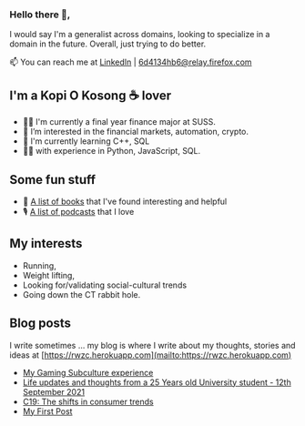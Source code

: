 ### Hello there 👋,

I would say I'm a generalist across domains, looking to specialize in a domain in the future. 
Overall, just trying to do better. 

📫 You can reach me at [LinkedIn](https://www.linkedin.com/in/rwzc/) | [6d4134hb6@relay.firefox.com](mailto:6d4134hb6@relay.firefox.com)

## I'm a Kopi O Kosong ☕ lover
- 👨‍🎓 I'm currently a final year finance major at SUSS.
- 👀 I’m interested in the financial markets, automation, crypto.
- 🌱 I'm currently learning C++, SQL
- 👨‍💻 with experience in Python, JavaScript, SQL.

## Some fun stuff
- 📖 [A list of books](https://github.com/rwzc/books) that I've found interesting and helpful 
- 🎙️ [A list of podcasts](https://github.com/rwzc/podcasts) that I love

## My interests 
- Running, 
- Weight lifting, 
- Looking for/validating social-cultural trends
- Going down the CT rabbit hole. 

## Blog posts
I write sometimes ... my blog is where I write about my thoughts, stories and ideas at [https://rwzc.herokuapp.com](mailto:https://rwzc.herokuapp.com)
<!-- BLOG-POST-LIST:START -->
- [My Gaming Subculture experience](https://rwzc.netlify.app/my-gaming-subculture-experience/)
- [Life updates and thoughts from a 25 Years old University student - 12th September 2021](https://rwzc.netlify.app/life-updates-12th-september-2021/)
- [C19: The shifts in consumer trends](https://rwzc.herokuapp.com/c19-the-shifts-in-consumer-trends/)
- [My First Post](https://rwzc.herokuapp.com/my-first-post/)
<!-- BLOG-POST-LIST:END -->
